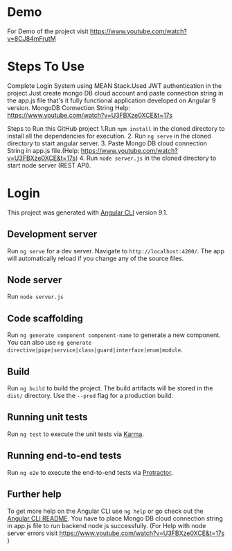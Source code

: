 # Demo
For Demo of the project visit https://www.youtube.com/watch?v=8CJ84mFrutM
# Steps To Use
Complete Login System using MEAN Stack.Used JWT authentication in the project.Just create mongo DB cloud account and paste connection string in the app.js file that's it fully functional application developed on Angular 9 version.
MongoDB Connection String Help:  https://www.youtube.com/watch?v=U3FBXze0XCE&t=17s

Steps to Run this  GitHub project
1.Run `npm install` in the cloned directory to install all the dependencies for execution.
2. Run `ng serve` in the cloned directory to start angular server.
3. Paste Mongo DB cloud connection String in app.js file.(Help:  https://www.youtube.com/watch?v=U3FBXze0XCE&t=17s)
4. Run `node server.js` in the cloned directory to start node server (REST API).

# Login

This project was generated with [Angular CLI](https://github.com/angular/angular-cli) version 9.1.

## Development server

Run `ng serve` for a dev server. Navigate to `http://localhost:4200/`. The app will automatically reload if you change any of the source files.
## Node server
Run `node server.js`
## Code scaffolding

Run `ng generate component component-name` to generate a new component. You can also use `ng generate directive|pipe|service|class|guard|interface|enum|module`.

## Build

Run `ng build` to build the project. The build artifacts will be stored in the `dist/` directory. Use the `--prod` flag for a production build.

## Running unit tests

Run `ng test` to execute the unit tests via [Karma](https://karma-runner.github.io).

## Running end-to-end tests

Run `ng e2e` to execute the end-to-end tests via [Protractor](http://www.protractortest.org/).

## Further help

To get more help on the Angular CLI use `ng help` or go check out the [Angular CLI README](https://github.com/angular/angular-cli/blob/master/README.md).
You have to place Mongo DB cloud connection string in app.js file to run backend node js successfully.
(For Help with node server errors visit https://www.youtube.com/watch?v=U3FBXze0XCE&t=17s )
